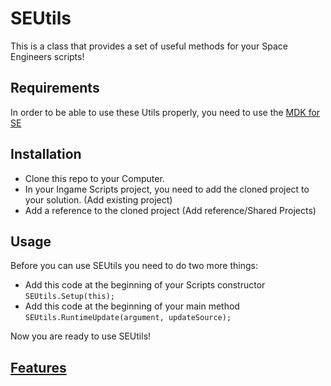 # SEUtils

This is a class that provides a set of useful methods for your Space Engineers scripts!

## Requirements
In order to be able to use these Utils properly, you need to use the [MDK for SE](https://github.com/malware-dev/MDK-SE)

## Installation

* Clone this repo to your Computer.
* In your Ingame Scripts project, you need to add the cloned project to your solution. (Add existing project)
* Add a reference to the cloned project (Add reference/Shared Projects)

## Usage

Before you can use SEUtils you need to do two more things:
* Add this code at the beginning of your Scripts constructor `SEUtils.Setup(this);`
* Add this code at the beginning of your main method `SEUtils.RuntimeUpdate(argument, updateSource);`

Now you are ready to use SEUtils!

## [Features]([/wiki](https://github.com/Elias-Traunbauer/SEUtils/wiki))

